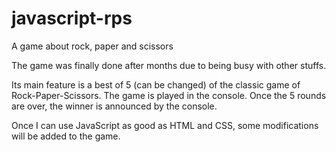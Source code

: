 # javascript-rps
A game about rock, paper and scissors

The game was finally done after months due to being busy with other stuffs.

Its main feature is a best of 5 (can be changed) of the classic game of Rock-Paper-Scissors. The game is played in the console. Once the 5 rounds are over, the winner is announced by the console.

Once I can use JavaScript as good as HTML and CSS, some modifications will be added to the game.
